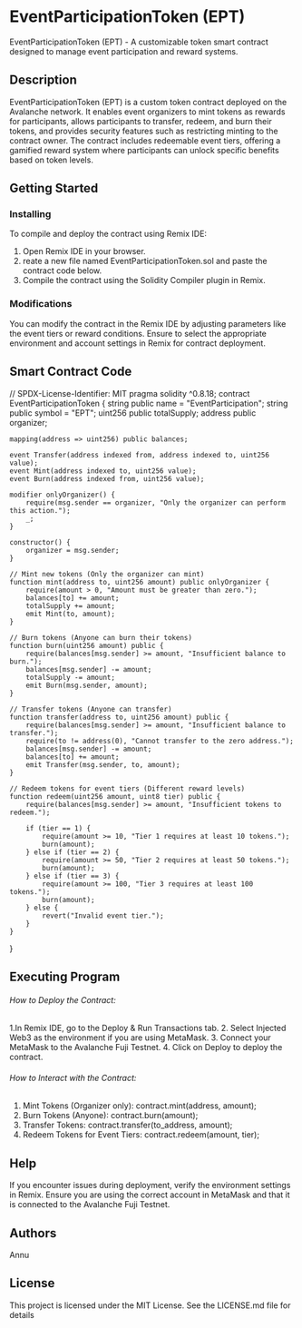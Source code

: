 # EventParticipationToken (EPT)
EventParticipationToken (EPT) - A customizable token smart contract designed to manage event participation and reward systems.

## Description
EventParticipationToken (EPT) is a custom token contract deployed on the Avalanche network. It enables event organizers to mint tokens as rewards for participants, allows participants to transfer, redeem, and burn their tokens, and provides security features such as restricting minting to the contract owner. The contract includes redeemable event tiers, offering a gamified reward system where participants can unlock specific benefits based on token levels.

## Getting Started
### Installing
To compile and deploy the contract using Remix IDE:
1. Open Remix IDE in your browser.
2. reate a new file named EventParticipationToken.sol and paste the contract code below.
3. Compile the contract using the Solidity Compiler plugin in Remix.

### Modifications
You can modify the contract in the Remix IDE by adjusting parameters like the event tiers or reward conditions. Ensure to select the appropriate environment and account settings in Remix for contract deployment.

## Smart Contract Code

// SPDX-License-Identifier: MIT
pragma solidity ^0.8.18;
contract EventParticipationToken {
    string public name = "EventParticipation";
    string public symbol = "EPT";
    uint256 public totalSupply;
    address public organizer;

    mapping(address => uint256) public balances;

    event Transfer(address indexed from, address indexed to, uint256 value);
    event Mint(address indexed to, uint256 value);
    event Burn(address indexed from, uint256 value);

    modifier onlyOrganizer() {
        require(msg.sender == organizer, "Only the organizer can perform this action.");
        _;
    }

    constructor() {
        organizer = msg.sender;
    }

    // Mint new tokens (Only the organizer can mint)
    function mint(address to, uint256 amount) public onlyOrganizer {
        require(amount > 0, "Amount must be greater than zero.");
        balances[to] += amount;
        totalSupply += amount;
        emit Mint(to, amount);
    }

    // Burn tokens (Anyone can burn their tokens)
    function burn(uint256 amount) public {
        require(balances[msg.sender] >= amount, "Insufficient balance to burn.");
        balances[msg.sender] -= amount;
        totalSupply -= amount;
        emit Burn(msg.sender, amount);
    }

    // Transfer tokens (Anyone can transfer)
    function transfer(address to, uint256 amount) public {
        require(balances[msg.sender] >= amount, "Insufficient balance to transfer.");
        require(to != address(0), "Cannot transfer to the zero address.");
        balances[msg.sender] -= amount;
        balances[to] += amount;
        emit Transfer(msg.sender, to, amount);
    }

    // Redeem tokens for event tiers (Different reward levels)
    function redeem(uint256 amount, uint8 tier) public {
        require(balances[msg.sender] >= amount, "Insufficient tokens to redeem.");
        
        if (tier == 1) {
            require(amount >= 10, "Tier 1 requires at least 10 tokens.");
            burn(amount);
        } else if (tier == 2) {
            require(amount >= 50, "Tier 2 requires at least 50 tokens.");
            burn(amount);
        } else if (tier == 3) {
            require(amount >= 100, "Tier 3 requires at least 100 tokens.");
            burn(amount);
        } else {
            revert("Invalid event tier.");
        }
    }
}


## Executing Program
###### How to Deploy the Contract:
1.In Remix IDE, go to the Deploy & Run Transactions tab.
2. Select Injected Web3 as the environment if you are using MetaMask.
3. Connect your MetaMask to the Avalanche Fuji Testnet.
4. Click on Deploy to deploy the contract.   
###### How to Interact with the Contract:
1. Mint Tokens (Organizer only):
   contract.mint(address, amount);
2. Burn Tokens (Anyone):
   contract.burn(amount);
3. Transfer Tokens:
   contract.transfer(to_address, amount);
4. Redeem Tokens for Event Tiers:
   contract.redeem(amount, tier);

## Help
If you encounter issues during deployment, verify the environment settings in Remix. Ensure you are using the correct account in MetaMask and that it is connected to the Avalanche Fuji Testnet.

## Authors
Annu

## License
This project is licensed under the MIT License. See the LICENSE.md file for details

